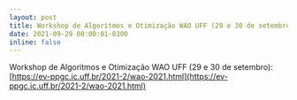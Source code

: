 ```yaml
---
layout: post
title: Workshop de Algoritmos e Otimização WAO UFF (29 e 30 de setembro)
date: 2021-09-29 00:00:01-0300
inline: false
---
```


Workshop de Algoritmos e Otimização WAO UFF (29 e 30 de setembro): [https://ev-ppgc.ic.uff.br/2021-2/wao-2021.html](https://ev-ppgc.ic.uff.br/2021-2/wao-2021.html)
